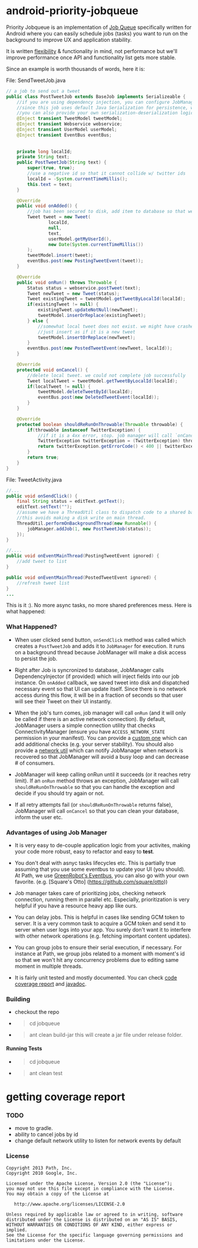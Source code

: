 android-priority-jobqueue
=========================

Priority Jobqueue is an implementation of [Job Queue](http://en.wikipedia.org/wiki/Job_queue) specifically written for Android where you can easily schedule jobs (tasks) you want to run on the background to improve UX and application stability.

It is written [flexibility](configuration) & functionality in mind, not performance but we'll improve performance once API and functionality list gets more stable.

Since an example is worth thousands of words, here it is:

File: SendTweetJob.java
``` java
// a job to send out a tweet
public class PostTweetJob extends BaseJob implements Serializeable {
    //if you are using dependency injection, you can configure JobManager to use it :)
    //since this job uses default Java Serialization for persistence, we marked injected fields as transient.
    //you can also provide your own serialization-deserialization logic.
    @Inject transient TweetModel tweetModel;
    @Inject transient Webservice webservice;
    @Inject transient UserModel userModel;
    @Inject transient EventBus eventBus;
    
    
    private long localId;
    private String text;
    public PostTweetJob(String text) {
        super(true, true);
        //use a negative id so that it cannot collide w/ twitter ids
        localId = -System.currentTimeMillis();
        this.text = text;
    }

    @Override
    public void onAdded() {
        //job has been secured to disk, add item to database so that we can display it to the user.
        Tweet tweet = new Tweet(
                localId,
                null,
                text,
                userModel.getMyUserId(),
                new Date(System.currentTimeMillis())
        );
        tweetModel.insert(tweet);
        eventBus.post(new PostingTweetEvent(tweet));
    }

    @Override
    public void onRun() throws Throwable {
        Status status = webservice.postTweet(text);
        Tweet newTweet = new Tweet(status);
        Tweet existingTweet = tweetModel.getTweetByLocalId(localId);
        if(existingTweet != null) {
            existingTweet.updateNotNull(newTweet);
            tweetModel.inserOrReplace(existingTweet);
        } else {
            //somewhat local tweet does not exist. we might have crashed before onAdded is called.
            //just insert as if it is a new tweet
            tweetModel.insertOrReplace(newTweet);
        }
        eventBus.post(new PostedTweetEvent(newTweet, localId));
    }

    @Override
    protected void onCancel() {
        //delete local tweet. we could not complete job successfully
        Tweet localTweet = tweetModel.getTweetByLocalId(localId);
        if(localTweet != null) {
            tweetModel.deleteTweetById(localId);
            eventBus.post(new DeletedTweetEvent(localId));
        }
    }

    @Override
    protected boolean shouldReRunOnThrowable(Throwable throwable) {
        if(throwable instanceof TwitterException) {
            //if it is a 4xx error, stop. job manager will call `onCancel`
            TwitterException twitterException = (TwitterException) throwable;
            return twitterException.getErrorCode() < 400 || twitterException.getErrorCode() > 499;
        }
        return true;
    }
}


```

File: TweetActivity.java
``` java
//...
public void onSendClick() {
    final String status = editText.getText();
    editText.setText("");
    //assume we have a ThreadUtil class to dispatch code to a shared background thread.
    //this avoids making a disk write on main thread.
    ThreadUtil.performOnBackgroundThread(new Runnable() {
        jobManager.addJob(1, new PostTweetJob(status));
    });
}

//....
public void onEventMainThread(PostingTweetEvent ignored) {
    //add tweet to list
}

public void onEventMainThread(PostedTweetEvent ignored) {
    //refresh tweet list
}
...
```

This is it :). No more async tasks, no more shared preferences mess. Here is what happened:

### What Happened?
* When user clicked send button, `onSendClick` method was called which creates a `PostTweetJob` and adds it to `JobManager` for execution.
It runs on a background thread because JobManager will make a disk access to persist the job.

* Right after Job is syncronized to database, JobManager calls DependencyInjector (if provided) which will inject fields into our job instance. 
On `onAdded` callback, we saved tweet into disk and dispatched necessary event so that UI can update itself. Since there is no network access during this flow, it will be in a fraction of seconds so that user will see their Tweet on their UI instantly.

* When the job's turn comes, job manager will call `onRun` (and it will only be called if there is an active network connection). 
By default, JobManager users a simple connection utility that checks ConnectivityManager (ensure you have `ACCESS_NETWORK_STATE` permission in your manifest). You can provide a [custom one][1] which can
add additional checks (e.g. your server stability). You should also provide a [network util][1] which can notify JobManager when network
is recovered so that JobManager will avoid a busy loop and can decrease # of consumers. 

* JobManager will keep calling onRun until it succeeds (or it reaches retry limit). If an `onRun` method throws an exception,
JobManager will call `shouldReRunOnThrowable` so that you can handle the exception and decide if you should try again or not.

* If all retry attempts fail (or `shouldReRunOnThrowable` returns false), JobManager will call `onCancel` so that you can clean
your database, inform the user etc.

### Advantages of using Job Manager
* It is very easy to de-couple application logic from your activites, making your code more robust, easy to refactor and easy to **test**.
* You don't deal with asnyc tasks lifecycles etc. This is partially true assuming that you use some eventbus to update your UI (you should).
At Path, we use [GreenRobot's Eventbus](github.com/greenrobot/EventBus), you can also go with your own favorite. (e.g. [Square's Otto] (https://github.com/square/otto))
* Job manager takes care of prioritizing jobs, checking network connection, running them in parallel etc. Especially, prioritization is very helpful if you have a resource heavy app like ours.
* You can delay jobs. This is helpful in cases like sending GCM token to server. It is a very common task to acquire a GCM token and send it to server when user logs into your app. You surely don't want it to interfere with other network operations (e.g. fetching important content updates).
* You can group jobs to ensure their serial execution, if necessary. For instance at Path, we group jobs related to a moment with moment's id so that we won't hit any concurrency problems due to editing same moment in multiple threads.

* It is fairly unit tested and mostly documented. You can check [code coverage report][3] and [javadoc][4].

### Building
* checkout the repo
* > cd jobqueue
* > ant clean build-jar
this will create a jar file under release folder.

#### Running Tests
* > cd jobqueue
* > ant clean test

# getting coverage report

### TODO
* move to gradle.
* ability to cancel jobs by id
* change default network utility to listen for network events by default


### License
```
Copyright 2013 Path, Inc.
Copyright 2010 Google, Inc.

Licensed under the Apache License, Version 2.0 (the "License");
you may not use this file except in compliance with the License.
You may obtain a copy of the License at

   http://www.apache.org/licenses/LICENSE-2.0

Unless required by applicable law or agreed to in writing, software
distributed under the License is distributed on an "AS IS" BASIS,
WITHOUT WARRANTIES OR CONDITIONS OF ANY KIND, either express or implied.
See the License for the specific language governing permissions and
limitations under the License.
```

[1]: https://github.com/path/android-priority-jobqueue/blob/master/jobqueue/src/com/path/android/jobqueue/network/NetworkUtil.java
[2]: https://github.com/path/android-priority-jobqueue/blob/master/jobqueue/src/com/path/android/jobqueue/network/NetworkEventProvider.java
[3]: http://path.github.io/android-priority-jobqueue/coverage-report/index.html
[4]: http://path.github.io/android-priority-jobqueue/javadoc/index.html
